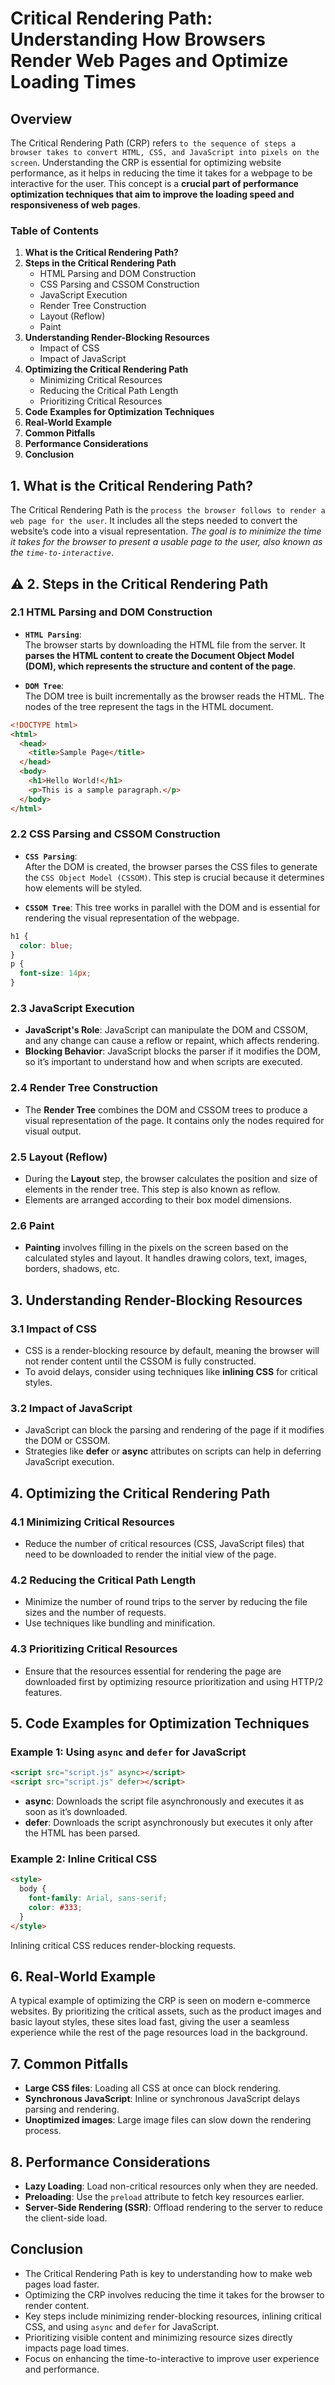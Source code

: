 # Critical Rendering Path: Understanding How Browsers Render Web Pages and Optimize Loading Times

## Overview

The Critical Rendering Path (CRP) refers `to the sequence of steps a browser takes to convert HTML, CSS, and JavaScript into pixels on the screen`. Understanding the CRP is essential for optimizing website performance, as it helps in reducing the time it takes for a webpage to be interactive for the user. This concept is a <b>crucial part of performance optimization techniques that aim to improve the loading speed and responsiveness of web pages</b>.

### Table of Contents

1. **What is the Critical Rendering Path?**
2. **Steps in the Critical Rendering Path**
   - HTML Parsing and DOM Construction
   - CSS Parsing and CSSOM Construction
   - JavaScript Execution
   - Render Tree Construction
   - Layout (Reflow)
   - Paint
3. **Understanding Render-Blocking Resources**
   - Impact of CSS
   - Impact of JavaScript
4. **Optimizing the Critical Rendering Path**
   - Minimizing Critical Resources
   - Reducing the Critical Path Length
   - Prioritizing Critical Resources
5. **Code Examples for Optimization Techniques**
6. **Real-World Example**
7. **Common Pitfalls**
8. **Performance Considerations**
9. **Conclusion**

## 1. What is the Critical Rendering Path?

The Critical Rendering Path is the `process the browser follows to render a web page for the user`. It includes all the steps needed to convert the website’s code into a visual representation. <i>The goal is to minimize the time it takes for the browser to present a usable page to the user, also known as the `time-to-interactive`</i>.

## ⚠️ 2. Steps in the Critical Rendering Path

### 2.1 HTML Parsing and DOM Construction

- **`HTML Parsing`**: <br>The browser starts by downloading the HTML file from the server. It <b>parses the HTML content to create the Document Object Model (DOM), which represents the structure and content of the page</b>.

- **`DOM Tree`**: <br>The DOM tree is built incrementally as the browser reads the HTML. The nodes of the tree represent the tags in the HTML document.

```html
<!DOCTYPE html>
<html>
  <head>
    <title>Sample Page</title>
  </head>
  <body>
    <h1>Hello World!</h1>
    <p>This is a sample paragraph.</p>
  </body>
</html>
```

### 2.2 CSS Parsing and CSSOM Construction

- **`CSS Parsing`**: <br>After the DOM is created, the browser parses the CSS files to generate the `CSS Object Model (CSSOM)`. This step is crucial because it determines how elements will be styled.

- **`CSSOM Tree`**: This tree works in parallel with the DOM and is essential for rendering the visual representation of the webpage.

```css
h1 {
  color: blue;
}
p {
  font-size: 14px;
}
```

### 2.3 JavaScript Execution

- **JavaScript's Role**: JavaScript can manipulate the DOM and CSSOM, and any change can cause a reflow or repaint, which affects rendering.
- **Blocking Behavior**: JavaScript blocks the parser if it modifies the DOM, so it’s important to understand how and when scripts are executed.

### 2.4 Render Tree Construction

- The **Render Tree** combines the DOM and CSSOM trees to produce a visual representation of the page. It contains only the nodes required for visual output.

### 2.5 Layout (Reflow)

- During the **Layout** step, the browser calculates the position and size of elements in the render tree. This step is also known as reflow.
- Elements are arranged according to their box model dimensions.

### 2.6 Paint

- **Painting** involves filling in the pixels on the screen based on the calculated styles and layout. It handles drawing colors, text, images, borders, shadows, etc.

## 3. Understanding Render-Blocking Resources

### 3.1 Impact of CSS

- CSS is a render-blocking resource by default, meaning the browser will not render content until the CSSOM is fully constructed.
- To avoid delays, consider using techniques like **inlining CSS** for critical styles.

### 3.2 Impact of JavaScript

- JavaScript can block the parsing and rendering of the page if it modifies the DOM or CSSOM.
- Strategies like **defer** or **async** attributes on scripts can help in deferring JavaScript execution.

## 4. Optimizing the Critical Rendering Path

### 4.1 Minimizing Critical Resources

- Reduce the number of critical resources (CSS, JavaScript files) that need to be downloaded to render the initial view of the page.

### 4.2 Reducing the Critical Path Length

- Minimize the number of round trips to the server by reducing the file sizes and the number of requests.
- Use techniques like bundling and minification.

### 4.3 Prioritizing Critical Resources

- Ensure that the resources essential for rendering the page are downloaded first by optimizing resource prioritization and using HTTP/2 features.

## 5. Code Examples for Optimization Techniques

### Example 1: Using `async` and `defer` for JavaScript

```html
<script src="script.js" async></script>
<script src="script.js" defer></script>
```

- **async**: Downloads the script file asynchronously and executes it as soon as it’s downloaded.
- **defer**: Downloads the script asynchronously but executes it only after the HTML has been parsed.

### Example 2: Inline Critical CSS

```html
<style>
  body {
    font-family: Arial, sans-serif;
    color: #333;
  }
</style>
```

Inlining critical CSS reduces render-blocking requests.

## 6. Real-World Example

A typical example of optimizing the CRP is seen on modern e-commerce websites. By prioritizing the critical assets, such as the product images and basic layout styles, these sites load fast, giving the user a seamless experience while the rest of the page resources load in the background.

## 7. Common Pitfalls

- **Large CSS files**: Loading all CSS at once can block rendering.
- **Synchronous JavaScript**: Inline or synchronous JavaScript delays parsing and rendering.
- **Unoptimized images**: Large image files can slow down the rendering process.

## 8. Performance Considerations

- **Lazy Loading**: Load non-critical resources only when they are needed.
- **Preloading**: Use the `preload` attribute to fetch key resources earlier.
- **Server-Side Rendering (SSR)**: Offload rendering to the server to reduce the client-side load.

## Conclusion

- The Critical Rendering Path is key to understanding how to make web pages load faster.
- Optimizing the CRP involves reducing the time it takes for the browser to render content.
- Key steps include minimizing render-blocking resources, inlining critical CSS, and using `async` and `defer` for JavaScript.
- Prioritizing visible content and minimizing resource sizes directly impacts page load times.
- Focus on enhancing the time-to-interactive to improve user experience and performance.
